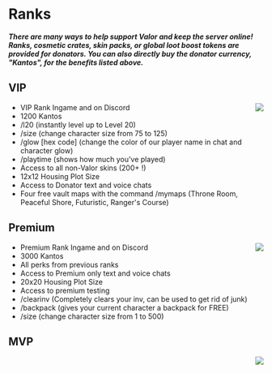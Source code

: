 # Ranks
***There are many ways to help support Valor and keep the server online! Ranks, cosmetic crates, skin packs, or global loot boost tokens are provided for donators. You can also directly buy the donator currency, "Kantos", for the benefits listed above.***

## VIP
<img style="float: right;" src="https://mvp.valorserver.com/images/vip-banner.png">

- VIP Rank Ingame and on Discord
- 1200 Kantos
- /l20 (instantly level up to Level 20)
- /size (change character size from 75 to 125)
- /glow [hex code] (change the color of our player name in chat and character glow)
- /playtime (shows how much you've played)
- Access to all non-Valor skins (200+ !)
- 12x12 Housing Plot Size
- Access to Donator text and voice chats
- Four free vault maps with the command /mymaps (Throne Room, Peaceful Shore, Futuristic, Ranger's Course)

## Premium
<img style="float: right;" src="https://mvp.valorserver.com/images/prem-banner.png">

- Premium Rank Ingame and on Discord
- 3000 Kantos
- All perks from previous ranks
- Access to Premium only text and voice chats
- 20x20 Housing Plot Size
- Access to premium testing
- /clearinv (Completely clears your inv, can be used to get rid of junk)
- /backpack (gives your current character a backpack for FREE)
- /size (change character size from 1 to 500)

## MVP
<img style="float: right;" src="https://mvp.valorserver.com/images/mvp-banner.png">
